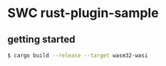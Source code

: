 # SWC rust-plugin-sample

## getting started

```bash
$ cargo build --release --target wasm32-wasi
```

